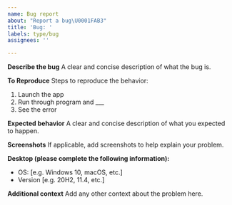 ```yaml
---
name: Bug report
about: "Report a bug\U0001FAB3"
title: 'Bug: '
labels: type/bug
assignees: ''

---
```


**Describe the bug**
A clear and concise description of what the bug is.

**To Reproduce**
Steps to reproduce the behavior:
1. Launch the app
2. Run through program and ___
4. See the error

**Expected behavior**
A clear and concise description of what you expected to happen.

**Screenshots**
If applicable, add screenshots to help explain your problem.

**Desktop (please complete the following information):**
 - OS: [e.g. Windows 10, macOS, etc.]
 - Version [e.g. 20H2, 11.4, etc.]

**Additional context**
Add any other context about the problem here.
